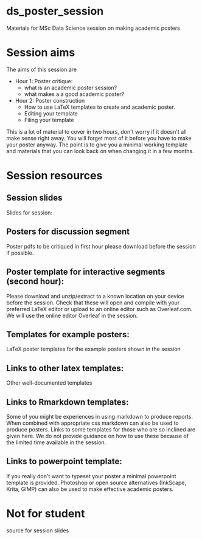 # ds_poster_session
Materials for MSc Data Science session on making academic posters

# Session aims
The aims of this session are
 - Hour 1: Poster critique:
     - what is an academic poster session?
     - what makes a a good academic poster?
 - Hour 2: Poster construction
     - How to use LaTeX templates to create and academic poster. 
     - Editing your template 
     - Filing your template

This is a lot of material to cover in two hours, don't worry if it doesn't all make sense right away. 
You will forget most of it before you have to make your poster anyway. 
The point is to give you a minimal working template and materials that you can look back on when changing it in a few months.  

# Session resources

## Session slides 
Slides for session: 

## Posters for discussion segment
Poster pdfs to be critiqued in first hour please download before the session if possible.


## Poster template for interactive segments (second hour): 
Please download and unzip/extract to a known location on your device before the session.
Check that these will open and compile with your preferred LaTeX editor or upload to an online editor such as Overleaf.com.
We will use the online editor Overleaf in the session.
  
## Templates for example posters: 
LaTeX poster templates for the example posters shown in the session

## Links to other latex templates: 
Other well-documented templates
## Links to Rmarkdown templates: 
  Some of you might be experiences in using markdown to produce reports. When combined with appropriate css markdown can also be used to produce posters. Links to some templates for those who are so inclined are given here. We do not provide guidance on how to use these because of the limited time available in the session. 
## Links to powerpoint template: 
  If you really don't want to typeset your poster a minimal powerpoint template is provided. Photoshop or open source alternatives (InkScape, Krita, GIMP) can also be used to make effective academic posters.

# Not for student 
source for session slides
